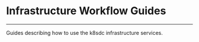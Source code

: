 # Infrastructure Workflow Guides

<hr>

Guides describing how to use the k8sdc infrastructure services.